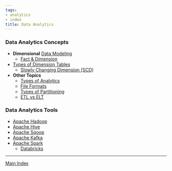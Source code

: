 ```yaml
---
tags:
- analytics
- index
title: Data Analytics
---
```


### Data Analytics Concepts

* **Dimensional** [Data Modeling](../database-engineering/database-concepts/data-modeling.md)
	* [Fact & Dimension](data-analytics-concepts/fact-and-dimension.md)
* [Types of Dimension Tables](data-analytics-concepts/types-of-dimension-tables.md)
	* [Slowly Changing Dimension (SCD)](data-analytics-concepts/slowly-changing-dimension-scd.md)
* **Other Topics**
	* [Types of Analytics](data-analytics-concepts/types-of-analytics.md)
	* [File Formats](data-analytics-concepts/file-formats.md)
	* [Types of Partitioning](../database-engineering/database-concepts/types-of-partitioning.md)
	* [ETL vs ELT](data-analytics-concepts/etl-vs-elt.md)

### Data Analytics Tools

* [Apache Hadoop](apache-hadoop/apache-hadoop.md)
* [Apache Hive](apache-hive/apache-hive.md)
* [Apache Sqoop](apache-sqoop/apache-sqoop.md)
* [Apache Kafka](apache-kafka/apache-kafka.md)
* [Apache Spark](apache-spark/apache-spark.md)
	* [Databricks](databricks/databricks.md)

---

[Main Index](../index.md)